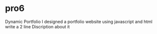 # pro6
Dynamic Portfolio
I designed a portfolio website using javascript and html write a 2 line Discription about it
